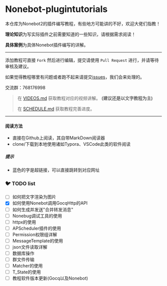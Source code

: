 # Nonebot-plugintutorials
本仓库为Nonebot2的插件编写教程，有些地方可能讲的不好，欢迎大佬们指教！

**理论知识**为写实际插件之前需要知道的一些知识，请根据需求阅读！

**具体案例**为具体Nonebot插件编写的详解。

------

添加教程可直接 `Fork` 然后进行编辑，提交请使用 `Pull Request` 进行，并请等待审核及建议。

如果觉得教程哪里有问题或者跑不起来请提交[issues](https://github.com/MRSlouzk/Nonebot-plugintutorials/issues)，我们会来处理的。

交流群：768176998

> 在 [VIDEOS.md](VIDEOS.md) 获取教程对应的视频讲解。 **(建议还是以文字教程为主)**
>
> 在 [SCHEDULE.md](SCHEDULE.md) 获取教程完善进度。

------

#### 阅读方法

- 直接在Github上阅读，其自带MarkDown阅读器
- clone/下载到本地使用诸如Typora、VSCode此类的软件阅读

##### 提示

- 蓝色的字是超链接，可以直接跳转到对应网址

### 🐦 TODO list

- [ ] 如何把文字渲染为图片
- [x] 如何使用Nonebot调用GocqHttp的API
- [ ] 如何生成并发送"合并转发消息"
- [ ] Nonebug调试工具的使用
- [ ] httpx的使用
- [ ] APScheduler插件的使用
- [ ] Permission权限组详解
- [ ] MessageTemplate的使用
- [ ] json文件读取详解
- [ ] 数据库操作
- [ ] 群文件传输
- [ ] Matcher的使用
- [ ] T_State的使用
- [ ] 教程软件版本更新(Gocq以及Nonebot)
